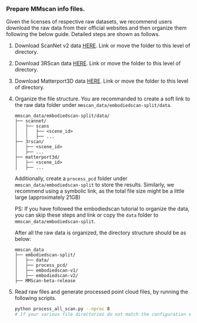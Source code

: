 ### Prepare MMscan info files.

Given the licenses of respective raw datasets, we recommend users download the raw data from their official websites and then organize them following the below guide.
Detailed steps are shown as follows.

1. Download ScanNet v2 data [HERE](https://github.com/ScanNet/ScanNet). Link or move the folder to this level of directory.

2. Download 3RScan data [HERE](https://github.com/WaldJohannaU/3RScan). Link or move the folder to this level of directory.

3. Download Matterport3D data [HERE](https://github.com/niessner/Matterport). Link or move the folder to this level of directory.

4. Organize the file structure. You are recommanded to create a soft link to the raw data folder under `mmscan_data/embodiedscan-split/data`.

   ```
   mmscan_data/embodiedscan-split/data/
   ├── scannet/
   │   ├── scans
   │   │   ├── <scene_id>
   │   │   ├── ...
   ├── 3rscan/
   │   ├── <scene_id>
   │   ├── ...
   ├── matterport3d/
   │   ├── <scene_id>
   │   ├── ...
   ```

   Additionally, create a `process_pcd` folder under `mmscan_data/embodiedscan-split` to store the results. Similarly, we recommend using a symbolic link, as the total file size might be a little large (approximately 21GB)

   PS: If you have followed the embodiedscan tutorial to organize the data, you can skip these steps and link or copy the `data` folder to
   `mmscan_data/embodiedscan-split`.

   After all the raw data is organized, the directory structure should be as below:

   ```
   mmscan_data
   ├── embodiedscan-split/
   │   ├── data/
   │   ├── process_pcd/
   │   ├── embodiedscan-v1/
   │   ├── embodiedscan-v2/
   ├── MMScan-beta-release

   ```

5. Read raw files and generate processed point cloud files, by running the following scripts.

   ```bash
   python process_all_scan.py --nproc 8
   # If your various file directories do not match the configuration settings, define them using --
   ```
